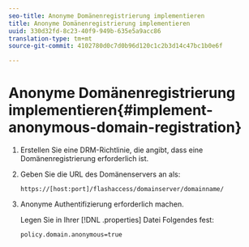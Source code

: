 ```yaml
---
seo-title: Anonyme Domänenregistrierung implementieren
title: Anonyme Domänenregistrierung implementieren
uuid: 330d32fd-8c23-40f9-949b-635e5a9acc86
translation-type: tm+mt
source-git-commit: 4102780d0c7d0b96d120c1c2b3d14c47bc1b0e6f

---
```



# Anonyme Domänenregistrierung implementieren{#implement-anonymous-domain-registration}

1. Erstellen Sie eine DRM-Richtlinie, die angibt, dass eine Domänenregistrierung erforderlich ist.
1. Geben Sie die URL des Domänenservers an als:

   ```
   https://[host:port]/flashaccess/domainserver/domainname/
   ```

1. Anonyme Authentifizierung erforderlich machen.

   Legen Sie in Ihrer [!DNL .properties] Datei Folgendes fest:

   ```
   policy.domain.anonymous=true 
   ```
